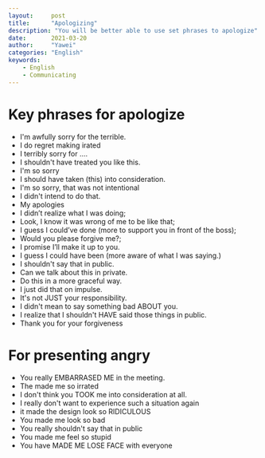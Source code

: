 ```yaml
---
layout:		post
title:		"Apologizing"
description: "You will be better able to use set phrases to apologize"
date:		2021-03-20
author:		"Yawei"
categories: "English"
keywords:
    - English
    - Communicating
---
```


# Key phrases for apologize

* I'm awfully sorry for the terrible.
* I do regret making irated 
* I terribly sorry for ....
* I shouldn't have treated you like this.
* I'm so sorry
* I should have taken (this) into consideration.
* I'm so sorry, that was not intentional
* I didn't intend to do that.
* My apologies 
* I didn’t realize what I was doing; 
* Look, I know it was wrong of me to be like that;  
* I guess I could’ve done (more to support you in front of the boss);  
* Would you please forgive me?;  
* I promise I’ll make it up to you.
* I guess I could have been (more aware of what I was saying.)
* I shouldn't say that in public.
* Can we talk about this in private.
* Do this in a more graceful way.
* I just did that on impulse.
* It's not JUST your responsibility.
* I didn't mean to say something bad ABOUT you.
* I realize that I shouldn't HAVE said those things in public.
* Thank you for your forgiveness


# For presenting angry
* You really EMBARRASED ME in the meeting.
* The made me so irrated
* I don't think you TOOK me into consideration at all.
* I really don't want to experience such a situation again
* it made the design look so RIDICULOUS
* You made me look so bad
* You really shouldn't say that in public
* You made me feel so stupid
* You have MADE ME LOSE FACE with everyone



